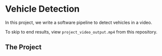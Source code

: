 # Vehicle Detection

In this project, we write a software pipeline to detect vehicles in a video.

To skip to end results, view `project_video_output.mp4` from this repository.  


The Project
---


